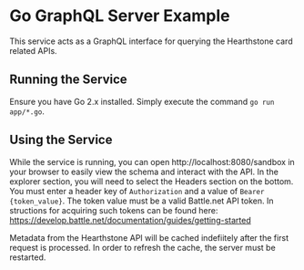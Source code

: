 # Go GraphQL Server Example

This service acts as a GraphQL interface for querying the Hearthstone card related APIs. 

## Running the Service

Ensure you have Go 2.x installed. Simply execute the command `go run app/*.go`. 

## Using the Service

While the service is running, you can open http://localhost:8080/sandbox in your browser to easily view the schema and interact with the API. In the explorer section, you will need to select the Headers section on the bottom. You must enter a header key of `Authorization` and a value of `Bearer {token_value}`. The token value must be a valid Battle.net API token. In structions for acquiring such tokens can be found here: https://develop.battle.net/documentation/guides/getting-started

Metadata from the Hearthstone API will be cached indefiitely after the first request is processed. In order to refresh the cache, the server must be restarted.